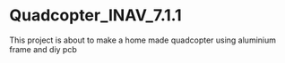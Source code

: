 # Quadcopter_INAV_7.1.1
 This project is about to make a home made quadcopter using aluminium frame and diy pcb
